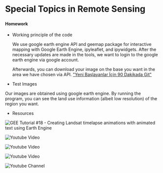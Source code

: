 # Special Topics in Remote Sensing
### 
#### Homework

- Working principle of the code

  We use google earth engine API and geemap package for interactive mapping with Google Earth Engine, ipyleaflet, and ipywidgets. After the necessary updates are made in     the tools, we want to login to the google earth engine via google account.

  Afterwards, you can download your image on the base you want in the area we have chosen via API.
["Yeni Başlayanlar İçin 90 Dakikada Git"](https://www.youtube.com/watch?v=SX8bHqXt8ws&t=4777s&ab_channel=ArinYazilim)





- Test Images

Our images are obtained using google earth engine. By running the program, you can see the land use information (albeit low resolution) of the region you want.

- Resources

![GEE Tutorial #18 - Creating Landsat timelapse animations with animated text using Earth Engine](https://www.youtube.com/watch?v=oYRHwuQpYYk)

![Youtube Video](https://www.youtube.com/channel/UCzVB3qcyTd-QGJKY_Hpky5g)

![Youtube Video](https://www.youtube.com/watch?v=oYRHwuQpYYk)

![Youtube Video](https://www.youtube.com/channel/UC_N_ufl-48AAIwC6tHg660Q)

![Youtube Channel](https://www.youtube.com/c/QiushengWu)
